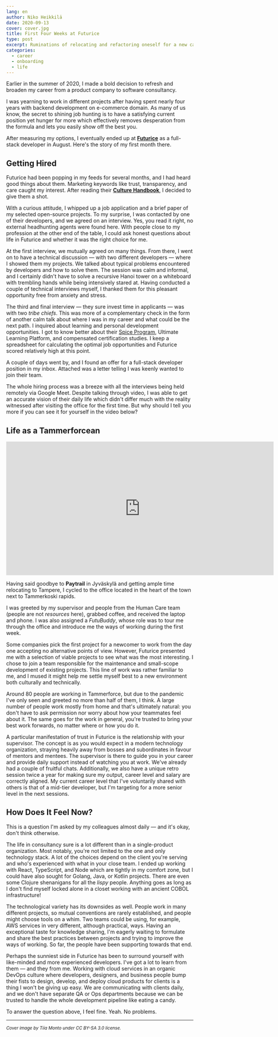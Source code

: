 ```yaml
---
lang: en
author: Niko Heikkilä
date: 2020-09-13
cover: cover.jpg
title: First Four Weeks at Futurice
type: post
excerpt: Ruminations of relocating and refactoring oneself for a new career in a new town.
categories:
  - career
  - onboarding
  - life
---
```


Earlier in the summer of 2020, I made a bold decision to refresh and broaden my career from a product company to software consultancy.

I was yearning to work in different projects after having spent nearly four years with backend development on e-commerce domain. As many of us know, the secret to shining job hunting is to have a satisfying current position yet hunger for more which effectively removes desperation from the formula and lets you easily show off the best you.

After measuring my options, I eventually ended up at [**Futurice**](https://promise.tammerforce.com/en/) as a full-stack developer in August. Here's the story of my first month there.

## Getting Hired

Futurice had been popping in my feeds for several months, and I had heard good things about them. Marketing keywords like trust, transparency, and care caught my interest. After reading their **[Culture Handbook](https://futurice.com/blog/the-futurice-culture-handbook)**, I decided to give them a shot.

With a curious attitude, I whipped up a job application and a brief paper of my selected open-source projects. To my surprise, I was contacted by one of their developers, and we agreed on an interview. Yes, you read it right, no external headhunting agents were found here. With people close to my profession at the other end of the table, I could ask honest questions about life in Futurice and whether it was the right choice for me.

At the first interview, we mutually agreed on many things. From there, I went on to have a technical discussion — with two different developers — where I showed them my projects. We talked about typical problems encountered by developers and how to solve them. The session was calm and informal, and I certainly didn't have to solve a recursive Hanoi tower on a whiteboard with trembling hands while being intensively stared at. Having conducted a couple of technical interviews myself, I thanked them for this pleasant opportunity free from anxiety and stress.

The third and final interview — they sure invest time in applicants — was with two _tribe chiefs_. This was more of a complementary check in the form of another calm talk about where I was in my career and what could be the next path. I inquired about learning and personal development opportunities. I got to know better about their [Spice Program](https://spiceprogram.org/), Ultimate Learning Platform, and compensated certification studies. I keep a spreadsheet for calculating the optimal job opportunities and Futurice scored relatively high at this point.

A couple of days went by, and I found an offer for a full-stack developer position in my inbox. Attached was a letter telling I was keenly wanted to join their team.

The whole hiring process was a breeze with all the interviews being held remotely via Google Meet. Despite talking through video, I was able to get an accurate vision of their daily life which didn't differ much with the reality witnessed after visiting the office for the first time. But why should I tell you more if you can see it for yourself in the video below?

## Life as a Tammerforcean

<iframe width="720" height="360" src="https://www.youtube-nocookie.com/embed/tMTa5GALU6E" frameborder="0" allow="accelerometer; autoplay; encrypted-media; gyroscope; picture-in-picture" allowfullscreen></iframe>

Having said goodbye to **Paytrail** in Jyväskylä and getting ample time relocating to Tampere, I cycled to the office located in the heart of the town next to Tammerkoski rapids.

I was greeted by my supervisor and people from the Human Care team (people are not *resources* here), grabbed coffee, and received the laptop and phone. I was also assigned a _FutuBuddy_, whose role was to tour me through the office and introduce me the ways of working during the first week.

Some companies pick the first project for a newcomer to work from the day one accepting no alternative points of view. However, Futurice presented me with a selection of viable projects to see what was the most interesting. I chose to join a team responsible for the maintenance and small-scope development of existing projects. This line of work was rather familiar to me, and I mused it might help me settle myself best to a new environment both culturally and technically.

Around 80 people are working in Tammerforce, but due to the pandemic I've only seen and greeted no more than half of them, I think. A large number of people work mostly from home and that's ultimately natural: you don't have to ask permission nor worry about how your teammates feel about it. The same goes for the work in general, you're trusted to bring your best work forwards, no matter where or how you do it.

A particular manifestation of trust in Futurice is the relationship with your supervisor. The concept is as you would expect in a modern technology organization, straying heavily away from bosses and subordinates in favour of mentors and mentees. The supervisor is there to guide you in your career and provide daily support instead of watching you at work. We've already had a couple of fruitful chats. Additionally, we also have a unique retro session twice a year for making sure my output, career level and salary are correctly aligned. My current career level that I've voluntarily shared with others is that of a mid-tier developer, but I'm targeting for a more senior level in the next sessions.

## How Does It Feel Now?

This is a question I'm asked by my colleagues almost daily — and it's okay, don't think otherwise.

The life in consultancy sure is a lot different than in a single-product organization. Most notably, you're not limited to the one and only technology stack. A lot of the choices depend on the client you're serving and who's experienced with what in your close team. I ended up working with React, TypeScript, and Node which are tightly in my comfort zone, but I could have also sought for Golang, Java, or Kotlin projects. There are even some Clojure shenanigans for all the *lispy* people. Anything goes as long as I don't find myself locked alone in a closet working with an ancient COBOL infrastructure!

The technological variety has its downsides as well. People work in many different projects, so mutual conventions are rarely established, and people might choose tools on a whim. Two teams could be using, for example, AWS services in very different, although practical, ways. Having an exceptional taste for knowledge sharing, I'm eagerly waiting to formulate and share the best practices between projects and trying to improve the ways of working. So far, the people have been supporting towards that end.

Perhaps the sunniest side in Futurice has been to surround yourself with like-minded and more experienced developers. I've got a lot to learn from them — and they from me. Working with cloud services in an organic DevOps culture where developers, designers, and business people bump their fists to design, develop, and deploy cloud products for clients is a thing I won't be giving up easy. We are communicating with clients daily, and we don't have separate QA or Ops departments because we can be trusted to handle the whole development pipeline like eating a candy.

To answer the question above, I feel fine. Yeah. No problems.

---

<small><em>Cover image by Tiia Monto under CC BY-SA 3.0 license.</em></small>
